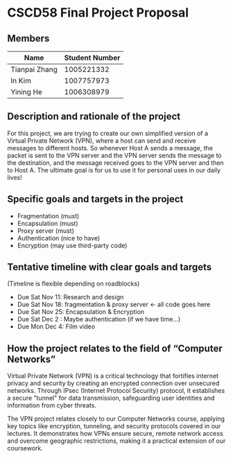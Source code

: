 # CSCD58 Final Project Proposal

## Members

| Name          | Student Number |
| ------------- | -------------- |
| Tianpai Zhang | 1005221332     |
| In Kim        | 1007757973     |
| Yining He     | 1006308979     |

## Description and rationale of the project

For this project, we are trying to create our own simplified version of a
Virtual Private Network (VPN), where a host can send and receive messages
to different hosts. So whenever Host A sends a message, the packet is
sent to the VPN server and the VPN server sends the message to the
destination, and the message received goes to the VPN server and then
to Host A. The ultimate goal is for us to use it for personal uses in
our daily lives!

## Specific goals and targets in the project

- Fragmentation (must)
- Encapsulation (must)
- Proxy server (must)
- Authentication (nice to have)
- Encryption (may use third-party code)

## Tentative timeline with clear goals and targets

(Timeline is flexible depending on roadblocks)

- Due Sat Nov 11: Research and design
- Due Sat Nov 18: fragmentation & proxy server ← all code goes here
- Due Sat Nov 25: Encapsulation & Encryption
- Due Sat Dec 2 : Maybe authentication (if we have time…)
- Due Mon Dec 4: Film video

## How the project relates to the field of “Computer Networks”

Virtual Private Network (VPN) is a critical technology that
fortifies internet privacy and security by creating an encrypted
connection over unsecured networks. Through IPsec
(Internet Protocol Security) protocol, it establishes a secure
"tunnel" for data transmission, safeguarding user identities and
information from cyber threats.

The VPN project relates closely to our Computer Networks course,
applying key topics like encryption, tunneling, and security
protocols covered in our lectures. It demonstrates how VPNs ensure
secure, remote network access and overcome geographic restrictions,
making it a practical extension of our coursework.

